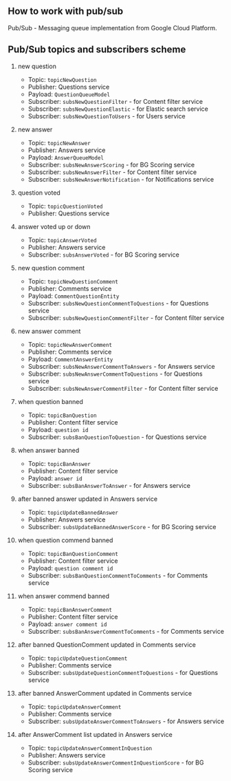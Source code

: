 ## How to work with pub/sub

Pub/Sub - Messaging queue implementation from Google Cloud Platform.

## Pub/Sub topics and subscribers scheme
1. new question
	- Topic: `topicNewQuestion`
	- Publisher: Questions service
	- Payload: `QuestionQueueModel`
	- Subscriber: `subsNewQuestionFilter` - for Content filter service
	- Subscriber: `subsNewQuestionElastic` - for Elastic search service
	- Subscriber: `subsNewQuestionToUsers` - for Users service

2. new answer
	- Topic: `topicNewAnswer`
	- Publisher: Answers service
	- Payload: `AnswerQueueModel`
	- Subscriber: `subsNewAnswerScoring` - for BG Scoring service
	- Subscriber: `subsNewAnswerFilter` - for Content filter service
	- Subscriber: `subsNewAnswerNotification` - for Notifications service
	
3. question voted
	- Topic: `topicQuestionVoted`
	- Publisher: Questions service
	
4. answer voted up or down
	- Topic: `topicAnswerVoted`
	- Publisher: Answers service
	- Subscriber: `subsAnswerVoted` - for BG Scoring service

5. new question comment
	- Topic: `topicNewQuestionComment`
	- Publisher: Comments service 
	- Payload: `CommentQuestionEntity`
	- Subscriber: `subsNewQuestionCommentToQuestions` - for Questions service
	- Subscriber: `subsNewQuestionCommentFilter` - for Content filter service

6. new answer comment
	- Topic: `topicNewAnswerComment`
	- Publisher: Comments service 
	- Payload: `CommentAnswerEntity`
	- Subscriber: `subsNewAnswerCommentToAnswers` - for Answers service
	- Subscriber: `subsNewAnswerCommentToQuestions` - for Questions service
	- Subscriber: `subsNewAnswerCommentFilter` - for Content filter service

7. when question banned
	- Topic: `topicBanQuestion`
	- Publisher: Content filter service
	- Payload: `question id`
	- Subscriber: `subsBanQuestionToQuestion` - for Questions service

8. when answer banned
	- Topic: `topicBanAnswer`
	- Publisher: Content filter service
	- Payload: `answer id`
	- Subscriber: `subsBanAnswerToAnswer` - for Answers service	

9. after banned answer updated in Answers service
	- Topic: `topicUpdateBannedAnswer`
	- Publisher: Answers service
	- Subscriber: `subsUpdateBannedAnswerScore` - for BG Scoring service

10. when question commend banned
	- Topic: `topicBanQuestionComment`
	- Publisher: Content filter service
	- Payload: `question comment id`
	- Subscriber: `subsBanQuestionCommentToComments` - for Comments service	

11. when answer commend banned
	- Topic: `topicBanAnswerComment`
	- Publisher: Content filter service
	- Payload: `answer comment id`
	- Subscriber: `subsBanAnswerCommentToComments` - for Comments service	

12. after banned QuestionComment updated in Comments service 
	- Topic: `topicUpdateQuestionComment`
	- Publisher: Comments service
	- Subscriber: `subsUpdateQuestionCommentToQuestions` - for Questions service

13. after banned AnswerComment updated in Comments service 
	- Topic: `topicUpdateAnswerComment`
	- Publisher: Comments service
	- Subscriber: `subsUpdateAnswerCommentToAnswers` - for Answers service

14. after AnswerComment list updated in Answers service 
	- Topic: `topicUpdateAnswerCommentInQuestion`
	- Publisher: Answers service
	- Subscriber: `subsUpdateAnswerCommentInQuestionScore` - for BG Scoring service
